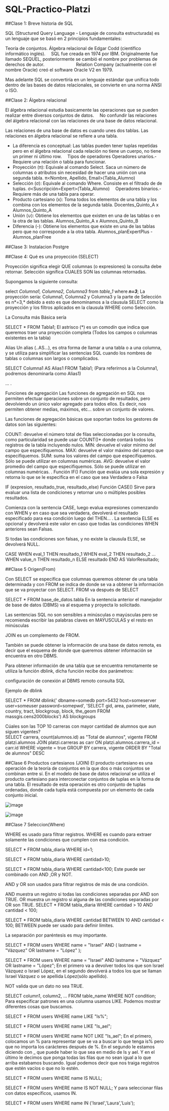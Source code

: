 # SQL-Practico-Platzi


##Clase 1: Breve historia de SQL

SQL (Structured Query Language - Lenguaje de consulta estructurada) es un lenguaje que se basó en 2 principios fundamentales:

Teoría de conjuntos.
Álgebra relacional de Edgar Codd (científico informático inglés).
⠀
SQL fue creada en 1974 por IBM.
Originalmente fue llamado SEQUEL, posteriormente se cambió el nombre por problemas de derechos de autor.
⠀⠀⠀⠀⠀⠀⠀⠀⠀
Relation Company (actualmente con el nombre Oracle) creó el software Oracle V2 en 1979.

Mas adelante SQL se convertiría en un lenguaje estándar que unifica todo dentro de las bases de datos relacionales, se convierte en una norma ANSI o ISO.

##Clase 2: Álgebra relacional

El álgebra relacional estudia basicamente las operaciones que se pueden realizar entre diversos conjuntos de datos.
⠀
No confundir las relaciones del álgebra relacional con las relaciones de una base de datos relacional.

Las relaciones de una base de datos es cuando unes dos tablas.
Las relaciones en álgebra relacional se refiere a una tabla.
- La diferencia es conceptual: Las tablas pueden tener tuplas repetidas pero en el álgebra relacional cada relación no tiene un cuerpo, no tiene un primer ni último row.
⠀
Tipos de operadores
Operadores unarios.- Requiere una relación o tabla para funcionar.
- Proyección (π): Equivale al comando Select. Saca un número de columnas o atributos sin necesidad de hacer una unión con una segunda tabla.
π<Nombre, Apellido, Email>(Tabla_Alumno)
⠀
- Selección (σ): Equivale al comando Where. Consiste en el filtrado de de tuplas.
σ<Suscripción=Expert>(Tabla_Alumno)
⠀
Operadores binarios.- Requiere más de una tabla para operar.
- Producto cartesiano (x): Toma todos los elementos de una tabla y los combina con los elementos de la segunda tabla.
Docentes_Quinto_A x Alumnos_Quinto_A
⠀
- Unión (∪): Obtiene los elementos que existen en una de las tablas o en la otra de las tablas.
Alumnos_Quinto_A x Alumnos_Quinto_B
⠀
- Diferencia (-): Obtiene los elementos que existe en una de las tablas pero que no corresponde a la otra tabla.
Alumnos_planExpertPlus - Alumnos_planFree

##Clase 3: Instalacion Postgre

##Clase 4: Qué es una proyección (SELECT)

Proyección significa elegir QUE columnas (o expresiones) la consulta debe retornar.
Selección significa CUALES SON las columnas retornadas.

Supongamos la siguiente consulta:  

select *Columna1, Columna2, Columna3* from *table_1* where ***n=3***;
La proyección sería: Columna1, Columna2 y Columna3 y la parte de Selección es n*=3,* debido a esto es que denominamos a la clausula SELECT como la proyección y los filtros aplicados en la clausula WHERE como Selección.

La Consulta más Básica sería

SELECT * FROM Tabla1;
El astrisco (*) es un comodín que indica que queremos traer una proyección completa (Todos los campos o columnas existentes en la tabla)

Alias
Un alias (..AS…), es otra forma de llamar a una tabla o a una columna, y se utiliza para simplificar las sentencias SQL cuando los nombres de tablas o columnas son largos o complicados.

SELECT Columna1 AS Alias1 FROM Tabla1; (Para referirnos a la Columna1, podremos denominarla como Alias1)

…
.

Funciones de agregación
Las funciones de agregación en SQL nos permiten efectuar operaciones sobre un conjunto de resultados, pero devolviendo un único valor agregado para todos ellos.
Es decir, nos permiten obtener medias, máximos, etc… sobre un conjunto de valores.

Las funciones de agregación básicas que soportan todos los gestores de datos son las siguientes:

COUNT: devuelve el número total de filas seleccionadas por la consulta, como particularidad se puede usar COUNT()* donde contará todos los registros de la tabla incluyendo nulos.
MIN: devuelve el valor mínimo del campo que especifiquemos.
MAX: devuelve el valor máximo del campo que especifiquemos.
SUM: suma los valores del campo que especifiquemos. Sólo se puede utilizar en columnas numéricas.
AVG: devuelve el valor promedio del campo que especifiquemos. Sólo se puede utilizar en columnas numéricas.
.
Función IF()
Función que evalúa una sola expresión y retorna lo que se le especifica en el caso que sea Verdadera o Falsa

IF (expresion, resultado_true, resultado_else)
Función CASE()
Sirve para evaluar una lista de condiciones y retornar uno o múltiples posibles resultados.

Comienza con la sentencia CASE, luego evalua expresiones comenzando con WHEN y en caso que sea verdadera, devolverá el resultado especificado para esa condición luego del THEN…
.
La sentencia ELSE es opcional y devolverá este valor en caso que todas las condiciones WHEN anteriores sean Falsas.

Si todas las condiciones son falsas, y no existe la clausula ELSE, se devolverá NULL.

CASE 
   WHEN eval_1 THEN resultado_1
   WHEN eval_2 THEN resultado_2
      ...
   WHEN value_n THEN resultado_n
   ELSE resultado
END AS ValorResultado;


##Clase 5 Origen(From)

Con SELECT se especifica que columnas queremos obtener de una tabla determinada y con FROM se indica de donde se va a obtener la información que se va proyectar con SELECT. FROM va después de SELECT

SELECT *
FROM base_de_datos.tabla
En la sentencia anterior el manejador de base de datos (DBMS) va al esquema y proyecta lo solicitado.


Las sentencias SQL no son sensibles a minúsculas o mayúsculas pero se recomienda escribir las palabras claves en MAÝUSCULAS y el resto en minúsculas

JOIN es un complemento de FROM.

También se puede obtener la información de una base de datos remota, es decir que el esquema de donde que queremos obtener información se encuentra en otro DBMS.


Para obtener información de una tabla que se encuentra remotamente se utiliza la función dblink, dicha función recibe dos parámetros:

configuración de conexión al DBMS remoto
consulta SQL

Ejemplo de dblink

SELECT *
FROM dblink('
	dbname=somedb
	port=5432 host=someserver
	user=someuser
	password=somepwd',
	'SELECT gid, area, parimeter,
			state, country,
			tract, blockgroup,
			block, the_geom
	FROM massgis.cens2000blocks')
	AS blockgroups
  
Cúales son las TOP 10 carreras con mayor cantidad de alumnos que aun siguen vigentes?  
  SELECT carrera, count(alumnos.id) as "Total de alumnos", vigente
FROM platzi.alumnos 
	JOIN platzi.carreras as carr
		ON platzi.alumnos.carrera_id = carr.id
WHERE vigente = true
GROUP BY carrera, vigente
ORDER BY "Total de alumnos" DESC

##Clase 6 Productos cartesianos (JOIN)
El producto cartesiano es una operación de la teoría de conjuntos en la que dos o más conjuntos se combinan entre sí. En el modelo de base de datos relacional se utiliza el producto cartesiano para interconectar conjuntos de tuplas en la forma de una tabla. El resultado de esta operación es otro conjunto de tuplas ordenadas, donde cada tupla está compuesta por un elemento de cada conjunto inicial.

![image](https://user-images.githubusercontent.com/90301902/185771146-e53ebc36-a354-4fe7-b59a-cd65f1a0f0d6.png)

![image](https://user-images.githubusercontent.com/90301902/185771190-9162f24a-3f2e-4c72-9c76-0d4132e070d7.png)

##Clase 7 Seleccion(Where)

WHERE es usado para filtrar registros.
WHERE es cuando para extraer solamente las condiciones que cumplen con esa condición.

SELECT *
FROM tabla_diaria
WHERE id=1;

SELECT *
FROM tabla_diaria
WHERE cantidad>10;

SELECT *
FROM tabla_diaria
WHERE cantidad<100;
Este puede ser combinado con AND ,OR y NOT.

AND y OR son usados para filtrar registros de más de una condición.

AND muestra un registro si todas las condiciones separadas por AND son TRUE.
OR muestra un registro si alguna de las condiciones separadas por OR son TRUE.
SELECT *
FROM tabla_diaria
WHERE cantidad > 10
	AND cantidad < 100;

SELECT *
FROM tabla_diaria
WHERE cantidad BETWEEN 10
	AND cantidad < 100;
BETWEEN puede ser usado para definir límites.

La separación por paréntesis es muy importante.

SELECT * 
FROM users
WHERE name = "Israel"
	AND (
	lastname = "Vázquez"
	OR
	lastname = "López"
);

SELECT * 
FROM users
WHERE name = "Israel"
	AND 
	lastname = "Vázquez"
	OR
	lastname = "López";
En el primero va a devolver todos los que son Israel Vázquez o Israel López, en el segundo devolverá a todos los que se llaman Israel Vázquez o se apellida López(sólo apellido).

NOT valida que un dato no sea TRUE.

SELECT column1, column2, ...
FROM table_name
WHERE NOT condition;
Para especificar patrones en una columna usamos LIKE. Podemos mostrar diferentes cosas que buscamos.

SELECT *
FROM users
WHERE name LIKE "Is%";

SELECT *
FROM users
WHERE name LIKE "Is_ael";

SELECT *
FROM users
WHERE name NOT LIKE "Is_ael";
En el primero, colocamos un % para representar que se va a buscar lo que tenga is% pero que no importa los carácteres después de %.
En el segundo le estamos diciendo con _ que puede haber lo que sea en medio de Is y ael.
Y en el último le decimos que ponga todas las filas que no sean igual a lo que arriba estabamos buscando.
Igual podemos decir que nos traiga registros que estén vacíos o que no lo estén.


SELECT * 
FROM users
WHERE name IS NULL;

SELECT *
FROM users
WHERE name IS NOT NULL;
Y para seleccionar filas con datos específicos, usamos IN.

SELECT *
FROM users
WHERE name IN ('Israel','Laura','Luis');





